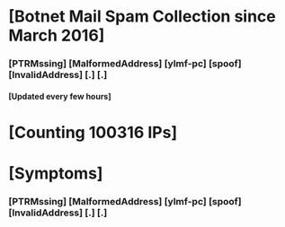 # [Botnet Mail Spam Collection since March 2016]
### [PTRMssing] [MalformedAddress] [ylmf-pc] [spoof] [InvalidAddress] [.] [.]
#### [Updated every few hours]

# [Counting 100316 IPs]

# [Symptoms] 
###   [PTRMssing] [MalformedAddress] [ylmf-pc] [spoof] [InvalidAddress] [.] [.]
